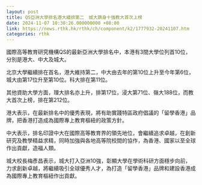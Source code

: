 ```yaml
---
layout: post
title: QS亞洲大學排名港大續排第二　城大躋身十強教大首次上榜
date: 2024-11-07 10:30:26.000000000 +08:00
link: https://news.rthk.hk/rthk/ch/component/k2/1777932-20241107.htm
categories: rthk
---
```


國際高等教育研究機構QS的最新亞洲大學排名中，本港有3間大學位列首10位，分別是港大、中大及城大。

北京大學繼續排在首名，港大維持第二，中大由去年的第10位上升至今年第6位，城大由第17位升至第10位。科大排在第11位。

其他資助大學方面，理大排名亦上升，排第17位，浸大第71位、嶺大188位，而教大首次上榜，排在第212位。

港大表示，在最新排名中的優秀表現，將有助實踐特區政府倡議的「留學香港」品牌，把香港打造成為國際專上教育樞紐的政策方針。 

中大表示，排名印證中大在國際高等教育界的領先地位，會繼續追求卓越，在創新研究及教學精益求精，同時加強與各地高等院校間的協作，為香港、國家以至全球作出貢獻，造福人類。

城大校長梅彥昌表示，城大打入亞洲10強，彰顯大學在學術科研方面穩步向前，力求創新卓越，將繼續吸引全球優秀人才，為打造「留學香港」品牌和建設香港成為國際專上教育樞紐作出貢獻。
